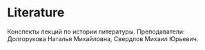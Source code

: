 # Literature
Конспекты лекций по истории литературы.
Преподаватели: Долгорукова Наталья Михайловна, Свердлов Михаил Юрьевич.
